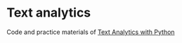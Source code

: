 # Text analytics

Code and practice materials of [Text Analytics with Python](http://www.apress.com/us/book/9781484223871)
